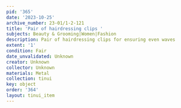 ```yaml
---
pid: '365'
date: '2023-10-25'
archive_number: 23-01/1-2-121
title: 'Pair of hairdressing clips '
subjects: Beauty & Grooming|Women|Fashion
description: Pair of hairdressing clips for ensuring even waves
extent: '1'
condition: Fair
date_unvalidated: Unknown
creator: Unknown
collector: Unknown
materials: Metal
collection: tinui
key: object
order: '364'
layout: tinui_item
---
```

